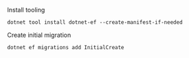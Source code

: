Install tooling

`dotnet tool install dotnet-ef --create-manifest-if-needed`

Create initial migration

`dotnet ef migrations add InitialCreate`